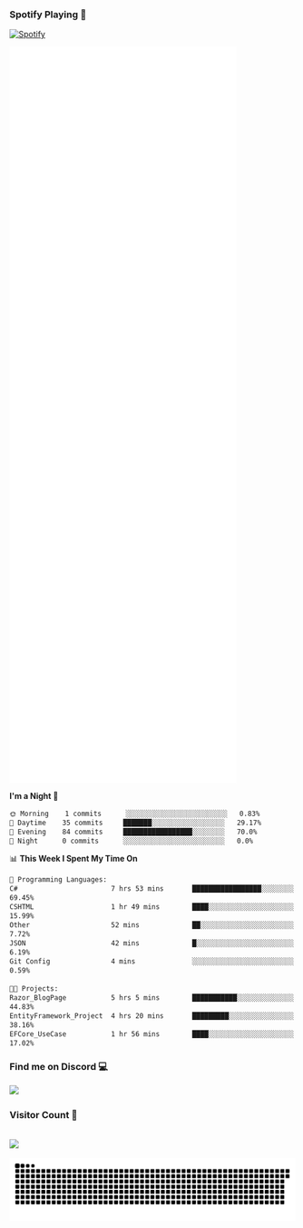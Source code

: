 ### Spotify Playing 🎵
[![Spotify](https://spotify-livestats-callme-milad.vercel.app/api/spotify)](https://open.spotify.com/user/314mrt6dxn5cqoxklh3thbwlr6by)

<img align="center" src="/github-metrics.svg" alt="Metrics" width="400">

<!--START_SECTION:waka-->
**I'm a Night 🦉** 

```text
🌞 Morning    1 commits      ░░░░░░░░░░░░░░░░░░░░░░░░░   0.83% 
🌆 Daytime    35 commits     ███████░░░░░░░░░░░░░░░░░░   29.17% 
🌃 Evening    84 commits     █████████████████░░░░░░░░   70.0% 
🌙 Night      0 commits      ░░░░░░░░░░░░░░░░░░░░░░░░░   0.0%

```


📊 **This Week I Spent My Time On** 

```text
💬 Programming Languages: 
C#                       7 hrs 53 mins       █████████████████░░░░░░░░   69.45% 
CSHTML                   1 hr 49 mins        ████░░░░░░░░░░░░░░░░░░░░░   15.99% 
Other                    52 mins             ██░░░░░░░░░░░░░░░░░░░░░░░   7.72% 
JSON                     42 mins             █░░░░░░░░░░░░░░░░░░░░░░░░   6.19% 
Git Config               4 mins              ░░░░░░░░░░░░░░░░░░░░░░░░░   0.59%

🐱‍💻 Projects: 
Razor_BlogPage           5 hrs 5 mins        ███████████░░░░░░░░░░░░░░   44.83% 
EntityFramework_Project  4 hrs 20 mins       █████████░░░░░░░░░░░░░░░░   38.16% 
EFCore_UseCase           1 hr 56 mins        ████░░░░░░░░░░░░░░░░░░░░░   17.02%

```


<!--END_SECTION:waka-->

### Find me on Discord 💻
<a href="https://discord.gg/t35EjYprS6" rel="nofollow"> 
  <img src="https://discord.c99.nl/widget/theme-3/977957889358573609.png" data-canonical-src="https://discord.c99.nl/widget/theme-3/977957889358573609.png" style="max-width: 100%;"></a>

### Visitor Count 🔢
<p align="left"> 
  <br>
  <img src="https://profile-counter.glitch.me/callme-devil/count.svg" />
</p>

<img src="https://github.com/callme-devil/callme-devil/blob/output/github-contribution-grid-snake.svg" alt="snake" style="max-width: 100%;">
